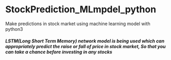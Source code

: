 # StockPrediction_MLmpdel_python
Make predictions in stock market using machine learning model with python3 
<h5>LSTM(Long Short Term Memory) network model is being used which can appropriately predict the raise or fall of price 
in stock market, So that you can take a chance before investing in any stocks</h5>
